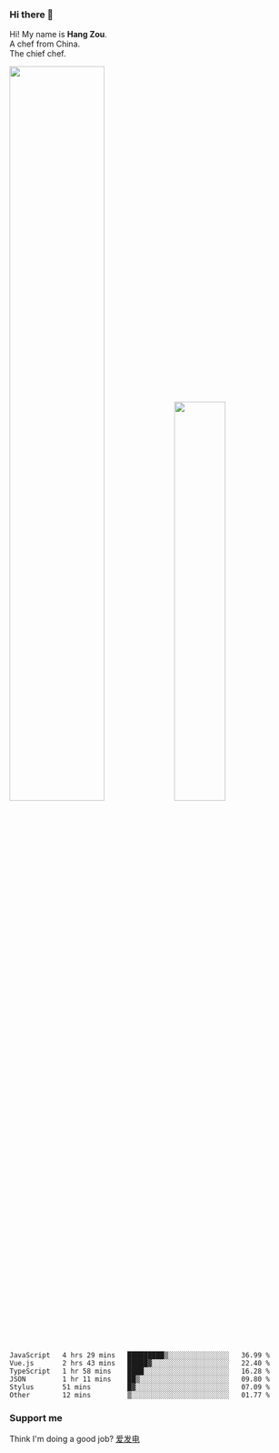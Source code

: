 ### Hi there 👋

Hi! My name is **Hang Zou**.  
A chef from China.  
The chief chef.

<img align="" width="57.5%" src="https://github-readme-stats.vercel.app/api?username=zouhangwithsweet&hide_title=true&hide_border=true&show_icons=true&include_all_commits=true&line_height=21" /><img align="" width="42.4%" src="https://github-readme-stats.vercel.app/api/top-langs/?username=zouhangwithsweet&hide_title=true&hide_border=true&layout=compact" />

<!--START_SECTION:waka-->

```text
JavaScript   4 hrs 29 mins   █████████▒░░░░░░░░░░░░░░░   36.99 %
Vue.js       2 hrs 43 mins   █████▓░░░░░░░░░░░░░░░░░░░   22.40 %
TypeScript   1 hr 58 mins    ████░░░░░░░░░░░░░░░░░░░░░   16.28 %
JSON         1 hr 11 mins    ██▒░░░░░░░░░░░░░░░░░░░░░░   09.80 %
Stylus       51 mins         █▓░░░░░░░░░░░░░░░░░░░░░░░   07.09 %
Other        12 mins         ▒░░░░░░░░░░░░░░░░░░░░░░░░   01.77 %
```

<!--END_SECTION:waka-->

### Support me

Think I'm doing a good job? [爱发电](https://afdian.net/@zouhangsweet)
